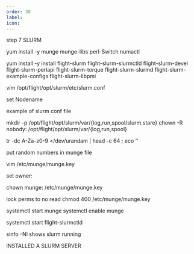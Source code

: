 ```yaml
---
order: 30
label: 
icon: 
---
```


step 7 SLURM

yum install -y munge munge-libs perl-Switch numactl


yum install -y install flight-slurm flight-slurm-slurmctld flight-slurm-devel flight-slurm-perlapi flight-slurm-torque flight-slurm-slurmd flight-slurm-example-configs flight-slurm-libpmi

vim /opt/flight/opt/slurm/etc/slurm.conf

set Nodename

example of slurm conf file

mkdir -p /opt/flight/opt/slurm/var/{log,run,spool/slurm.stare}
chown -R nobody: /opt/flight/opt/slurm/var/{log,run,spool}

tr -dc A-Za-z0-9 </dev/urandam | head -c 64 ; eco ‘’

put random numbers in munge file

vim /etc/munge/munge.key

set owner:

chown munge: /etc/munge/munge.key

lock perms to no read
chmod 400 /etc/munge/munge.key

systemctl start munge
systemctl enable munge

systemctl start flight-slurmctld


sinfo -Nl 
shows slurm running

INSTALLED A SLURM SERVER
